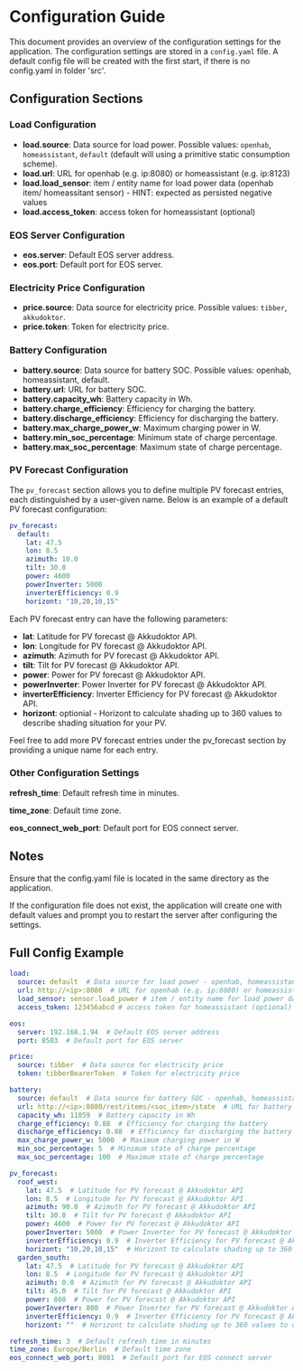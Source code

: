# Configuration Guide

This document provides an overview of the configuration settings for the application. The configuration settings are stored in a `config.yaml` file.
A default config file will be created with the first start, if there is no config.yaml in folder 'src'.

## Configuration Sections

### Load Configuration

- **load.source**: Data source for load power. Possible values: `openhab`, `homeassistant`, `default` (default will using a primitive static consumption scheme).
- **load.url**: URL for openhab (e.g. ip:8080) or homeassistant (e.g. ip:8123)
- **load.load_sensor**: item / entity name for load power data (openhab item/ homeassitant sensor) - HINT: expected as persisted negative values
- **load.access_token**: access token for homeassistant (optional)

### EOS Server Configuration

- **eos.server**: Default EOS server address.
- **eos.port**: Default port for EOS server.

### Electricity Price Configuration

- **price.source**: Data source for electricity price. Possible values: `tibber`, `akkudoktor`.
- **price.token**: Token for electricity price.

### Battery Configuration
- **battery.source**: Data source for battery SOC. Possible values: openhab, homeassistant, default.
- **battery.url**: URL for battery SOC.
- **battery.capacity_wh**: Battery capacity in Wh.
- **battery.charge_efficiency**: Efficiency for charging the battery.
- **battery.discharge_efficiency**: Efficiency for discharging the battery.
- **battery.max_charge_power_w**: Maximum charging power in W.
- **battery.min_soc_percentage**: Minimum state of charge percentage.
- **battery.max_soc_percentage**: Maximum state of charge percentage.

### PV Forecast Configuration

The `pv_forecast` section allows you to define multiple PV forecast entries, each distinguished by a user-given name. Below is an example of a default PV forecast configuration:

```yaml
pv_forecast:
  default:
    lat: 47.5
    lon: 8.5
    azimuth: 10.0
    tilt: 30.0
    power: 4600
    powerInverter: 5000
    inverterEfficiency: 0.9
    horizont: "10,20,10,15"
```

Each PV forecast entry can have the following parameters:

- **lat**: Latitude for PV forecast @ Akkudoktor API.
- **lon**: Longitude for PV forecast @ Akkudoktor API.
- **azimuth**: Azimuth for PV forecast @ Akkudoktor API.
- **tilt**: Tilt for PV forecast @ Akkudoktor API.
- **power**: Power for PV forecast @ Akkudoktor API.
- **powerInverter**: Power Inverter for PV forecast @ Akkudoktor API.
- **inverterEfficiency**: Inverter Efficiency for PV forecast @ Akkudoktor API.
- **horizont**: optionial - Horizont to calculate shading up to 360 values to describe shading situation for your PV.

Feel free to add more PV forecast entries under the pv_forecast section by providing a unique name for each entry.

### Other Configuration Settings

**refresh_time**: Default refresh time in minutes.

**time_zone**: Default time zone.

**eos_connect_web_port**: Default port for EOS connect server.

## Notes
Ensure that the config.yaml file is located in the same directory as the application.

If the configuration file does not exist, the application will create one with default values and prompt you to restart the server after configuring the settings.

## Full Config Example

```yaml
load:
  source: default  # Data source for load power - openhab, homeassistant, default
  url: http://<ip>:8080  # URL for openhab (e.g. ip:8080) or homeassistant (e.g. ip:8123)
  load_sensor: sensor.load_power # item / entity name for load power data (openhab item/ homeassitant sensor)
  access_token: 123456abcd # access token for homeassistant (optional)

eos:
  server: 192.168.1.94  # Default EOS server address
  port: 8503  # Default port for EOS server

price:
  source: tibber  # Data source for electricity price
  token: tibberBearerToken  # Token for electricity price

battery:
  source: default  # Data source for battery SOC - openhab, homeassistant, default
  url: http://<ip>:8080/rest/items/<soc_item>/state  # URL for battery SOC if openhab or homeassistant
  capacity_wh: 11059  # Battery capacity in Wh
  charge_efficiency: 0.88  # Efficiency for charging the battery
  discharge_efficiency: 0.88  # Efficiency for discharging the battery
  max_charge_power_w: 5000  # Maximum charging power in W
  min_soc_percentage: 5  # Minimum state of charge percentage
  max_soc_percentage: 100  # Maximum state of charge percentage

pv_forecast:
  roof_west:
    lat: 47.5  # Latitude for PV forecast @ Akkudoktor API
    lon: 8.5  # Longitude for PV forecast @ Akkudoktor API
    azimuth: 90.0  # Azimuth for PV forecast @ Akkudoktor API
    tilt: 30.0  # Tilt for PV forecast @ Akkudoktor API
    power: 4600  # Power for PV forecast @ Akkudoktor API
    powerInverter: 5000  # Power Inverter for PV forecast @ Akkudoktor API
    inverterEfficiency: 0.9  # Inverter Efficiency for PV forecast @ Akkudoktor API
    horizont: "10,20,10,15"  # Horizont to calculate shading up to 360 values to describe shading situation for your PV
  garden_south:
    lat: 47.5  # Latitude for PV forecast @ Akkudoktor API
    lon: 8.5  # Longitude for PV forecast @ Akkudoktor API
    azimuth: 0.0  # Azimuth for PV forecast @ Akkudoktor API
    tilt: 45.0  # Tilt for PV forecast @ Akkudoktor API
    power: 860  # Power for PV forecast @ Akkudoktor API
    powerInverter: 800  # Power Inverter for PV forecast @ Akkudoktor API
    inverterEfficiency: 0.9  # Inverter Efficiency for PV forecast @ Akkudoktor API
    horizont: ""  # Horizont to calculate shading up to 360 values to describe shading situation for your PV

refresh_time: 3  # Default refresh time in minutes
time_zone: Europe/Berlin  # Default time zone
eos_connect_web_port: 8081  # Default port for EOS connect server
```